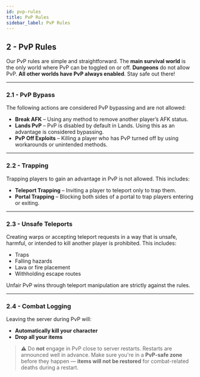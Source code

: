 ```yaml
---
id: pvp-rules
title: PvP Rules
sidebar_label: PvP Rules
---
```


## 2 - PvP Rules

Our PvP rules are simple and straightforward. The **main survival world** is the only world where PvP can be toggled on or off. **Dungeons** do not allow PvP. **All other worlds have PvP always enabled**. Stay safe out there!

---

### 2.1 - PvP Bypass

The following actions are considered PvP bypassing and are not allowed:

- **Break AFK** – Using any method to remove another player’s AFK status.
- **Lands PvP** – PvP is disabled by default in Lands. Using this as an advantage is considered bypassing.
- **PvP Off Exploits** – Killing a player who has PvP turned off by using workarounds or unintended methods.

---

### 2.2 - Trapping

Trapping players to gain an advantage in PvP is not allowed. This includes:

- **Teleport Trapping** – Inviting a player to teleport only to trap them.
- **Portal Trapping** – Blocking both sides of a portal to trap players entering or exiting.

---

### 2.3 - Unsafe Teleports

Creating warps or accepting teleport requests in a way that is unsafe, harmful, or intended to kill another player is prohibited. This includes:

- Traps
- Falling hazards
- Lava or fire placement
- Withholding escape routes

Unfair PvP wins through teleport manipulation are strictly against the rules.

---

### 2.4 - Combat Logging

Leaving the server during PvP will:

- **Automatically kill your character**
- **Drop all your items**

> ⚠️ Do **not** engage in PvP close to server restarts. Restarts are announced well in advance. Make sure you're in a **PvP-safe zone** before they happen — **items will not be restored** for combat-related deaths during a restart.
